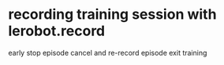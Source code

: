 # recording training session with lerobot.record

<right arrow> early stop episode
<left arrow> cancel and re-record episode
<esc> exit training
